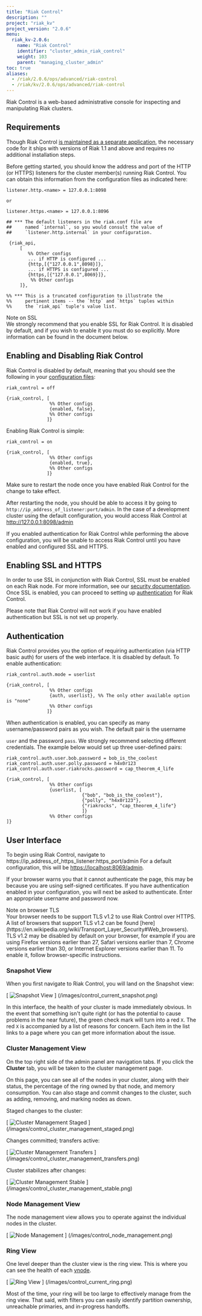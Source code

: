 ```yaml
---
title: "Riak Control"
description: ""
project: "riak_kv"
project_version: "2.0.6"
menu:
  riak_kv-2.0.6:
    name: "Riak Control"
    identifier: "cluster_admin_riak_control"
    weight: 103
    parent: "managing_cluster_admin"
toc: true
aliases:
  - /riak/2.0.6/ops/advanced/riak-control
  - /riak/kv/2.0.6/ops/advanced/riak-control
---
```


[config reference]: /riak/kv/2.0.6/configuring/reference

Riak Control is a web-based administrative console for inspecting and
manipulating Riak clusters.

## Requirements

Though Riak Control [is maintained as a separate application](https://github.com/basho/riak_control), the necessary code for it ships with versions of Riak 1.1 and above and requires no additional installation steps.

Before getting started, you should know the address and port of the HTTP (or 
HTTPS) listeners for the cluster member(s) running Riak Control.  You can obtain 
this information from the configuration files as indicated here:

```riakconf
listener.http.<name> = 127.0.0.1:8098

or 

listener.https.<name> = 127.0.0.1:8096

## *** The default listeners in the riak.conf file are 
##     named `internal`, so you would consult the value of
##     `listener.http.internal` in your configuration.

```

```appconfig
 {riak_api,
     [
        %% Other configs
        ... if HTTP is configured ...
        {http,[{"127.0.0.1",8098}]},
        ... if HTTPS is configured ...
        {https,[{"127.0.0.1",8069}]},
         %% Other configs
     ]},

%% *** This is a truncated configuration to illustrate the 
%%     pertinent items -- the `http` and `https` tuples within 
%%     the `riak_api` tuple's value list.
```

<div class="note">
<div class="title">Note on SSL</div>
We strongly recommend that you enable SSL for Riak Control. It is
disabled by default, and if you wish to enable it you must do so
explicitly. More information can be found in the document below.
</div>

## Enabling and Disabling Riak Control

Riak Control is disabled by default, meaning that you should see the
following in your [configuration files][config reference]:

```riakconf
riak_control = off
```

```appconfig
{riak_control, [
                %% Other configs
                {enabled, false},
                %% Other configs
               ]}
```

Enabling Riak Control is simple:

```riakconf
riak_control = on
```

```appconfig
{riak_control, [
                %% Other configs
                {enabled, true},
                %% Other configs
               ]}
```

Make sure to restart the node once you have enabled Riak Control for the
change to take effect.

After restarting the node, you should be able to access it by going 
to `http://ip_address_of_listener:port/admin`. In the case of a development
cluster using the default configuration, you would access Riak Control at
<http://127.0.0.1:8098/admin></a>

If you enabled authentication for Riak Control while performing the above 
configuration, you will be unable to access Riak Control until you have enabled 
and configured SSL and HTTPS.  

## Enabling SSL and HTTPS

In order to use SSL in conjunction with Riak Control, SSL must be
enabled on each Riak node. For more information, see our [security documentation](/riak/kv/2.0.6/using/security/basics#enabling-ssl). Once SSL is enabled, you can proceed to setting up [authentication](#authentication) for Riak Control.

Please note that Riak Control will not work if you have enabled
authentication but SSL is not set up properly.

## Authentication

Riak Control provides you the option of requiring authentication (via
HTTP basic auth) for users of the web interface. It is disabled by
default. To enable authentication:

```riakconf
riak_control.auth.mode = userlist
```

```appconfig
{riak_control, [
                %% Other configs
                {auth, userlist}, %% The only other available option is "none"
                %% Other configs
               ]}
```

When authentication is enabled, you can specify as many
username/password pairs as you wish. The default pair is the username

`user` and the password `pass`. We strongly recommend selecting
different credentials. The example below would set up three user-defined
pairs:

```riakconf
riak_control.auth.user.bob.password = bob_is_the_coolest
riak_control.auth.user.polly.password = h4x0r123
riak_control.auth.user.riakrocks.password = cap_theorem_4_life
```

```appconfig
{riak_control, [
                %% Other configs
                {userlist, [
                            {"bob", "bob_is_the_coolest"},
                            {"polly", "h4x0r123"},
                            {"riakrocks", "cap_theorem_4_life"}
                            ]}
                %% Other configs
]}
```

## User Interface

To begin using Riak Control, navigate to https://ip_address_of_https_listener:https_port/admin
For a default configuration, this will be <https://localhost:8069/admin>.

If your browser warns you that it cannot authenticate the page, this may
be because you are using self-signed certificates. If you have
authentication enabled in your configuration, you will next be asked to
authenticate. Enter an appropriate username and password now.

<div class="note">
<div class="title">Note on browser TLS</div>
Your browser needs to be support TLS v1.2 to use Riak Control over
HTTPS. A list of browsers that support TLS v1.2 can be found
[here](https://en.wikipedia.org/wiki/Transport_Layer_Security#Web_browsers).
TLS v1.2 may be disabled by default on your browser, for example if you
are using Firefox versions earlier than 27, Safari versions earlier than
7, Chrome versions earlier than 30, or Internet Explorer versions
earlier than 11.  To enable it, follow browser-specific instructions.
</div>

### Snapshot View

When you first navigate to Riak Control, you will land on the Snapshot
view:

[ ![Snapshot View](/images/control_current_snapshot.png) ] (/images/control_current_snapshot.png)

In this interface, the health of your cluster is made immediately
obvious. In the event that something isn't quite right (or has the
potential to cause problems in the near future), the green check mark
will turn into a red `X`. The red `X` is accompanied by a list of
reasons for concern. Each item in the list links to a page where you can
get more information about the issue.

### Cluster Management View

On the top right side of the admin panel are navigation tabs. If you
click the **Cluster** tab, you will be taken to the cluster management
page.

On this page, you can see all of the nodes in your cluster, along with
their status, the percentage of the ring owned by that node, and memory
consumption. You can also stage and commit changes to the cluster, such
as adding, removing, and marking nodes as down.

Staged changes to the cluster:

[ ![Cluster Management Staged](/images/control_cluster_management_staged.png) ] (/images/control_cluster_management_staged.png)

Changes committed; transfers active:

[ ![Cluster Management Transfers](/images/control_cluster_management_transfers.png) ] (/images/control_cluster_management_transfers.png)

Cluster stabilizes after changes:

[ ![Cluster Management Stable](/images/control_cluster_management_stable.png) ] (/images/control_cluster_management_stable.png)

### Node Management View

The node management view allows you to operate against the individual
nodes in the cluster.

[ ![Node Management](/images/control_node_management.png) ] (/images/control_node_management.png)

### Ring View

One level deeper than the cluster view is the ring view. This is where you can
see the health of each [vnode](/riak/kv/2.0.6/learn/glossary/#vnode).

[ ![Ring View](/images/control_current_ring.png) ] (/images/control_current_ring.png)

Most of the time, your ring will be too large to effectively manage from
the ring view. That said, with filters you can easily identify partition
ownership, unreachable primaries, and in-progress handoffs.
